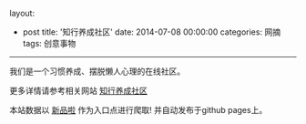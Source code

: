 layout: 
  - post 
title: '知行养成社区' 
date: 2014-07-08 00:00:00 
categories: 网摘 
tags: 创意事物 
---

我们是一个习惯养成、摆脱懒人心理的在线社区。  

更多详情请参考相关网站 [知行养成社区](http://www.51zhi.com)  

本站数据以 [新品啦](http://xinpinla.com/) 作为入口点进行爬取! 并自动发布于github pages上。  
